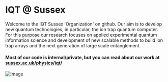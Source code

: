 # IQT @ Sussex

Welcome to the IQT Sussex 'Organization' on github. Our aim is to develop new quantum technologies, in particular, the ion trap quantum computer. For this purpose our research focuses on applied experimental quantum information science and development of new scalable methods to build ion trap arrays and the next generation of large scale entanglement. 

#### Most of our code is internal/private, but you can read about our work at [sussex.ac.uk/physics/iqt/](https://www.sussex.ac.uk/physics/iqt/)

![image](https://github.com/user-attachments/assets/f02dd04d-efce-46dd-b372-2329f8e82376)
